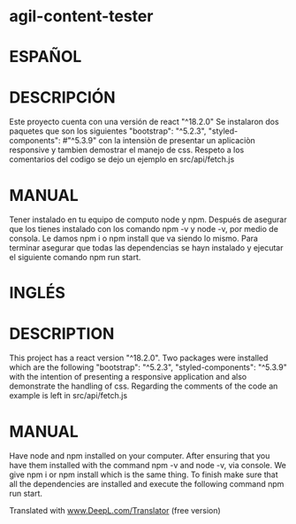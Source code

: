 # agil-content-tester
# ESPAÑOL
# DESCRIPCIÓN
Este proyecto cuenta con una versión de react "^18.2.0"
Se instalaron dos paquetes que son los siguientes "bootstrap": "^5.2.3", "styled-components":  #"^5.3.9" con la intensiòn de presentar un aplicaciòn responsive y tambien demostrar el manejo de css.
Respeto a los comentarios del codigo se dejo un ejemplo en src/api/fetch.js

# MANUAL
Tener instalado en tu equipo de computo node y npm.
Después de asegurar que los tienes instalado con los comando npm -v y node -v, por medio de consola.
Le damos npm i o npm install que va siendo lo mismo.
Para terminar asegurar que todas las dependencias se hayn instalado y ejecutar el siguiente comando npm run start.

# INGLÉS
# DESCRIPTION
This project has a react version "^18.2.0".
Two packages were installed which are the following "bootstrap": "^5.2.3", "styled-components": "^5.3.9" with the intention of presenting a responsive application and also demonstrate the handling of css.
Regarding the comments of the code an example is left in src/api/fetch.js

# MANUAL
Have node and npm installed on your computer.
After ensuring that you have them installed with the command npm -v and node -v, via console.
We give npm i or npm install which is the same thing.
To finish make sure that all the dependencies are installed and execute the following command npm run start.

Translated with www.DeepL.com/Translator (free version)
